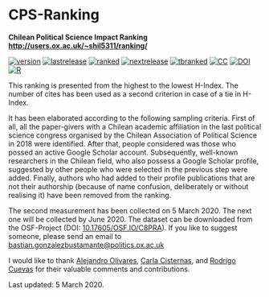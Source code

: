 # CPS-Ranking
**Chilean Political Science Impact Ranking** \
**http://users.ox.ac.uk/~shil5311/ranking/**

[![version](https://img.shields.io/badge/version-v2.4.3-blue.svg)](https://github.com/bgonzalezbustamante/CPS-Ranking/blob/master/changelog.txt) [![lastrelease](https://img.shields.io/badge/latest%20release-March%202020-orange.svg)](http://users.ox.ac.uk/~shil5311/ranking/series/2020-03-05-impact-ranking/) [![ranked](https://img.shields.io/badge/cases%20ranked-139-brightgreen.svg)](http://users.ox.ac.uk/~shil5311/ranking/series/2020-03-05-impact-ranking/) [![nextrelease](https://img.shields.io/badge/next%20release-June%202020-red.svg)](https://github.com/bgonzalezbustamante/CPS-Ranking/blob/master/changelog.txt) [![tbranked](https://img.shields.io/badge/to%20be%20ranked-2-yellow.svg)](https://github.com/bgonzalezbustamante/CPS-Ranking/blob/master/to-be-ranked.md) [![CC](https://img.shields.io/badge/license-CC--BY--4.0-black)](https://creativecommons.org/licenses/by/4.0/) [![DOI](https://img.shields.io/badge/DOI-10.17605%2FOSF.IO%2FC8PRA-blue)](https://doi.org/10.17605/OSF.IO/C8PRA) [![R](https://img.shields.io/badge/Made%20with-R%20v3.6.1-1f425f.svg)](https://cran.r-project.org/)

This ranking is presented from the highest to the lowest H-Index. The number of cites has been used as a second criterion in case of a tie in H-Index.

It has been elaborated according to the following sampling criteria. First of all, all the paper-givers with a Chilean academic affiliation in the last political science congress organised by the Chilean Association of Political Science in 2018 were identified. After that, people considered was those who possed an active Google Scholar account. Subsequently, well-known researchers in the Chilean field, who also possess a Google Scholar profile, suggested by other people who were selected in the previous step were added. Finally, authors who had added to their profile publications that are not their authorship (because of name confusion, deliberately or without realising it) have been removed from the ranking.

The second measurement has been collected on 5 March 2020. The next one will be collected by June 2020. The dataset can be downloaded from the OSF-Project (DOI: [10.17605/OSF.IO/C8PRA](http://doi.org/10.17605/OSF.IO/C8PRA)). If you like to suggest someone, please send an email to bastian.gonzalezbustamante@politics.ox.ac.uk 

I would like to thank [Alejandro Olivares](http://users.ox.ac.uk/~shil5311/authors/aolivares), [Carla Cisternas](http://users.ox.ac.uk/~shil5311/authors/ccisternas), and [Rodrigo Cuevas](http://users.ox.ac.uk/~shil5311/authors/rcuevas) for their valuable comments and contributions. 

Last updated: 5 March 2020.
